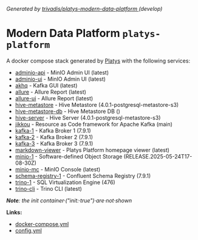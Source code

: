 _Generated by [ trivadis/platys-modern-data-platform ](https://github.com/TrivadisPF/platys-modern-data-platform) (develop)_

# Modern Data Platform `platys-platform` 
A docker compose stack generated by [Platys](https://github.com/TrivadisPF/platys) with the following services:


  * [adminio-api](https://github.com/TrivadisPF/platys-modern-data-platform/tree/master/documentation/services/adminio.md) -  MinIO Admin UI (latest)
  * [adminio-ui](https://github.com/TrivadisPF/platys-modern-data-platform/tree/master/documentation/services/adminio.md) -  MinIO Admin UI (latest)
  * [akhq](https://github.com/TrivadisPF/platys-modern-data-platform/tree/master/documentation/services/akhq.md) -  Kafka GUI (latest)
  * [allure](https://github.com/TrivadisPF/platys-modern-data-platform/tree/master/documentation/services/allure.md) -  Allure Report (latest)
  * [allure-ui](https://github.com/TrivadisPF/platys-modern-data-platform/tree/master/documentation/services/allure.md) -  Allure Report (latest)
  * [hive-metastore](https://github.com/TrivadisPF/platys-modern-data-platform/tree/master/documentation/services/hive-metastore.md) -  Hive Metastore (4.0.1-postgresql-metastore-s3)
  * [hive-metastore-db](https://github.com/TrivadisPF/platys-modern-data-platform/tree/master/documentation/services/hive-metastore.md) -  Hive Metastore DB ()
  * [hive-server](https://github.com/TrivadisPF/platys-modern-data-platform/tree/master/documentation/services/hive.md) -  Hive Server (4.0.1-postgresql-metastore-s3)
  * [jikkou](https://github.com/TrivadisPF/platys-modern-data-platform/tree/master/documentation/services/jikkou.md) -  Resource as Code framework for Apache Kafka (main)
  * [kafka-1](https://github.com/TrivadisPF/platys-modern-data-platform/tree/master/documentation/services/kafka.md) -  Kafka Broker 1 (7.9.1)
  * [kafka-2](https://github.com/TrivadisPF/platys-modern-data-platform/tree/master/documentation/services/kafka.md) -  Kafka Broker 2 (7.9.1)
  * [kafka-3](https://github.com/TrivadisPF/platys-modern-data-platform/tree/master/documentation/services/kafka.md) -  Kafka Broker 3 (7.9.1)
  * [markdown-viewer](https://github.com/TrivadisPF/platys-modern-data-platform/tree/master/documentation/services/markdown-viewer.md) -  Platys Platform homepage viewer (latest)
  * [minio-1](https://github.com/TrivadisPF/platys-modern-data-platform/tree/master/documentation/services/minio.md) -  Software-defined Object Storage (RELEASE.2025-05-24T17-08-30Z)
  * [minio-mc](https://github.com/TrivadisPF/platys-modern-data-platform/tree/master/documentation/services/minio.md) -  MinIO Console (latest)
  * [schema-registry-1](https://github.com/TrivadisPF/platys-modern-data-platform/tree/master/documentation/services/schema-registry.md) -  Confluent Schema Registry (7.9.1)
  * [trino-1](https://github.com/TrivadisPF/platys-modern-data-platform/tree/master/documentation/services/trino.md) -  SQL Virtualization Engine (476)
  * [trino-cli](https://github.com/TrivadisPF/platys-modern-data-platform/tree/master/documentation/services/trino.md) -  Trino CLI (latest)

_**Note**: the init container·("init:·true")·are·not·shown_

**Links:**

 * [docker-compose.yml](./docker-compose.yml)
 * [config.yml](./config.yml)